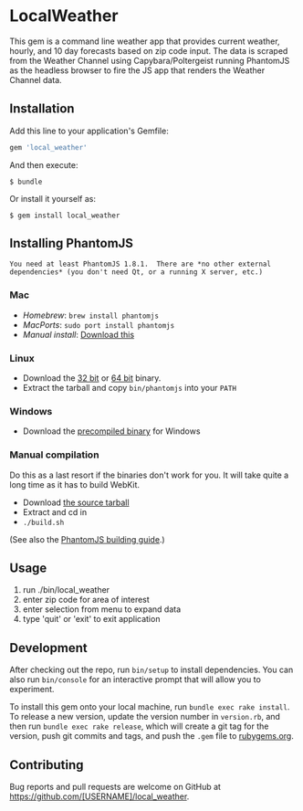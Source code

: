 # LocalWeather

This gem is a command line weather app that provides current weather, hourly, and 10 day forecasts based on zip code input. The data is scraped from the Weather Channel using Capybara/Poltergeist running PhantomJS as the headless browser to fire the JS app that renders the Weather Channel data.

## Installation

Add this line to your application's Gemfile:

```ruby
gem 'local_weather'
```

And then execute:

    $ bundle

Or install it yourself as:

    $ gem install local_weather

## Installing PhantomJS ##

    You need at least PhantomJS 1.8.1.  There are *no other external
    dependencies* (you don't need Qt, or a running X server, etc.)

### Mac ###

* *Homebrew*: `brew install phantomjs`
* *MacPorts*: `sudo port install phantomjs`
* *Manual install*: [Download this](https://bitbucket.org/ariya/phantomjs/downloads/phantomjs-1.9.8-macosx.zip)

### Linux ###

* Download the [32 bit](https://bitbucket.org/ariya/phantomjs/downloads/phantomjs-1.9.8-linux-i686.tar.bz2)
or [64 bit](https://bitbucket.org/ariya/phantomjs/downloads/phantomjs-1.9.8-linux-x86_64.tar.bz2)
binary.
* Extract the tarball and copy `bin/phantomjs` into your `PATH`

### Windows ###
* Download the [precompiled binary](https://bitbucket.org/ariya/phantomjs/downloads/phantomjs-1.9.8-windows.zip)
for Windows

### Manual compilation ###

Do this as a last resort if the binaries don't work for you. It will
take quite a long time as it has to build WebKit.

* Download [the source tarball](https://bitbucket.org/ariya/phantomjs/downloads/phantomjs-1.9.8-source.zip)
* Extract and cd in
* `./build.sh`

(See also the [PhantomJS building
guide](http://phantomjs.org/build.html).)

## Usage

1. run ./bin/local_weather
2. enter zip code for area of interest
3. enter selection from menu to expand data
4. type 'quit' or 'exit' to exit application

## Development

After checking out the repo, run `bin/setup` to install dependencies. You can also run `bin/console` for an interactive prompt that will allow you to experiment.

To install this gem onto your local machine, run `bundle exec rake install`. To release a new version, update the version number in `version.rb`, and then run `bundle exec rake release`, which will create a git tag for the version, push git commits and tags, and push the `.gem` file to [rubygems.org](https://rubygems.org).

## Contributing

Bug reports and pull requests are welcome on GitHub at https://github.com/[USERNAME]/local_weather.
